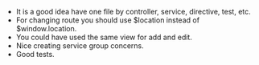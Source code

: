 * It is a good idea have one file by controller, service, directive, test, etc.
* For changing route you should use $location instead of $window.location.
* You could have used the same view for add and edit.
* Nice creating service group concerns.
* Good tests.